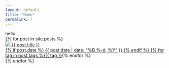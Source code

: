 ```yaml
---
layout: default
title: "Home"
permalink: /
---
```

<div class="row container">
<div class="about hide-on-small-only col m4 card">
  hello.
</div>
<div class="posts col s12 m8">
  {% for post in site.posts %}
	<a href="{{ post.url }}" title="{{ post.title }}">
		<div class="card hoverable waves-effect waves-block waves-light blog-post">
			<div class="card-image">
				<img class="responsive-img" src="/assets{{ post.url }}cover.jpg">
        <span class="card-title white-text">{{ post.title }}</span>
			</div>
			<div class="card-content">
				{% if post.date %}
					<span class="chip small">
						<i class="mdi mdi-calendar"></i>
						<time datetime="{{ post.date | date_to_xmlschema }}" itemprop="datePublished">
							{{ post.date | date: "%B %-d, %Y" }}
						</time>
					</span>
				{% endif %}
				{% for tag in post.tags %}<a href="/tags/{{ tag }}" class="chip small"><i class="mdi mdi-tag"></i>{{ tag }}</a>{% endfor %}
			</div>
		</div>
	</a>
  {% endfor %}
  </div>
</div>
